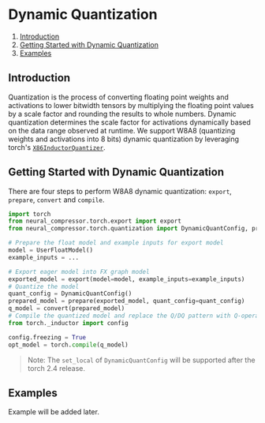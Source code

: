 Dynamic Quantization
===============

1. [Introduction](#introduction)
2. [Getting Started with Dynamic Quantization](#Getting-Started-with-Dynamic-Quantization)
3. [Examples](#examples)


## Introduction
Quantization is the process of converting floating point weights and activations to lower bitwidth tensors by multiplying the floating point values by a scale factor and rounding the results to whole numbers. Dynamic quantization determines the scale factor for activations dynamically based on the data range observed at runtime. We support W8A8 (quantizing weights and activations into 8 bits) dynamic quantization by leveraging torch's [`X86InductorQuantizer`](https://pytorch.org/tutorials/prototype/pt2e_quant_x86_inductor.html?highlight=x86inductorquantizer).


## Getting Started with Dynamic Quantization
There are four steps to perform W8A8 dynamic quantization: `export`, `prepare`, `convert` and `compile`.

```python
import torch
from neural_compressor.torch.export import export
from neural_compressor.torch.quantization import DynamicQuantConfig, prepare, convert

# Prepare the float model and example inputs for export model
model = UserFloatModel()
example_inputs = ...

# Export eager model into FX graph model
exported_model = export(model=model, example_inputs=example_inputs)
# Quantize the model
quant_config = DynamicQuantConfig()
prepared_model = prepare(exported_model, quant_config=quant_config)
q_model = convert(prepared_model)
# Compile the quantized model and replace the Q/DQ pattern with Q-operator
from torch._inductor import config

config.freezing = True
opt_model = torch.compile(q_model)
```

> Note: The `set_local` of `DynamicQuantConfig` will be supported after the torch 2.4 release.


## Examples
Example will be added later.
